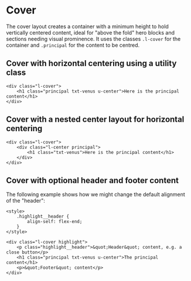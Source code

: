 # Cover

The cover layout creates a container with a minimum height to hold vertically centered content, ideal for "above the fold" hero blocks and sections needing visual prominence. It uses the classes `.l-cover` for the container and `.principal` for the content to be centred.

## Cover with horizontal centering using a utility class

```
<div class="l-cover">
    <h1 class="principal txt-venus u-center">Here is the principal content</h1>
</div>
```

## Cover with a nested center layout for horizontal centering

```
<div class="l-cover">
    <div class="l-center principal">
        <h1 class="txt-venus">Here is the principal content</h1>
    </div>
</div>
```

## Cover with optional header and footer content

The following example shows how we might change the default alignment of the &quot;header&quot;:

```
<style>
    .highlight__header {
        align-self: flex-end;
    }
</style>

<div class="l-cover highlight">
    <p class="highlight__header">&quot;Header&quot; content, e.g. a close button</p>
    <h1 class="principal txt-venus u-center">The principal content</h1>
    <p>&quot;Footer&quot; content</p>
</div> 
```